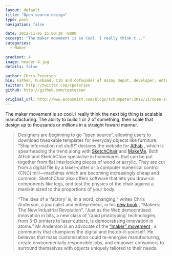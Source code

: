 ```yaml
---
layout: default
title: "Open-source design"
type: post
navigation: false

date: 2012-11-05 15:00:38 -0800
excerpt: "The maker movement is so cool. I really think t..."
categories:
  - Maker

gradient: 4
image: header-4.jpg
details: false

author: Chris Petersen
bio: Father, husband, CIO and cofounder of Assay Depot, developer, entrepreneur and technologist.
twitter: http://twitter.com/cpetersen
github: http://github.com/cpetersen

original_url: http://www.economist.com/blogs/schumpeter/2012/11/open-source-design
---
```



The maker movement is so cool. I really think the next big thing is scalable manufacturing. The ability to build 1 or 2 of something, then scale that design up to thousands or millions in a straight foward manner.

 > 
 > 
 > Designers are beginning to go “open source”, allowing users to download tweakable templates for everyday objects like furniture. “Ship information not stuff!” declares the website for [AtFab](http://www.filson-rohrbacher.com/atfab.html) , which is spearheading the trend along with [SketchChair](http://www.sketchchair.cc/) and [MakeMe](http://make-me.com). Both AtFab and SketchChair specialise in homewares that can be put together from flat interlocking pieces of wood or acrylic. They are cut from a digital file by a laser-cutter or a computer numerical control (CNC) mill—machines which are becoming increasingly cheap and common. SketchChair also offers software that lets you draw-on components like legs, and test the physics of the chair against a manikin sized to the proportions of your body.
 > 
 > “The idea of a ‘factory’ is, in a word, changing,” writes Chris Anderson, a journalist and entrepreneur, in his [new book](http://www.goodreads.com/book/show/13414742-makers) , “Makers: The New Industrial Revolution”. “Just as the Web democratised innovation in bits, a new class of ‘rapid prototyping’ technologies, from 3-D printers to laser cutters, is democratising innovation in atoms.” Mr Anderson is an advocate of the [“maker” movement](http://www.economist.com/node/21540392/) , a community that champions the digital and the do-it-yourself. He believes that mass customisation could re-energise manufacturing, create environmentally responsible jobs, and empower consumers to surround themselves with objects uniquely tailored to their needs.
 > 
 > 
